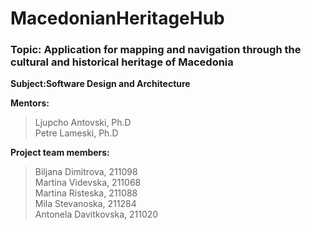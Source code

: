 # MacedonianHeritageHub
### **Topic**: Application for mapping and navigation through the cultural and historical heritage of Macedonia    
**Subject:Software Design and Architecture**    

**Mentors:**
> Ljupcho Antovski, Ph.D  
> Petre Lameski, Ph.D

**Project team members:**
> Biljana Dimitrova, 211098     
> Martina Videvska, 211068     
> Martina Risteska, 211088  
> Mila Stevanoska, 211284  
> Antonela Davitkovska, 211020

